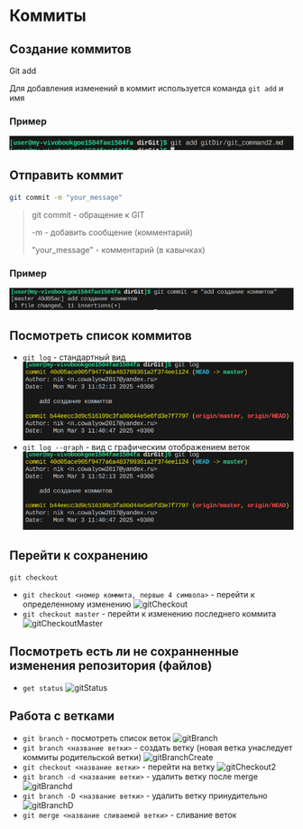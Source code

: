 # Коммиты

## Создание коммитов
Git add

Для добавления изменений в коммит используется команда `git add` и имя

### Пример
![gitAdd](photos/gitAdd.png)

## Отправить коммит
```bash
git commit -m "your_message"
```
> git commit - обращение к GIT
>
>-m - добавить сообщение (комментарий)
>
>"your_message" - комментарий (в кавычках)
### Пример
![gitCommit](photos/gitCommit.png)

## Посмотреть список коммитов
* `git log` - стандартный вид
![gitLog](photos/gitLog.png)
* `git log --graph` - вид с графическим отображением веток
![gitLogGraph](photos/gitLog.png)


## Перейти к сохранению
 ```git checkout```
* ```git checkout <номер коммита, первые 4 символа>``` - перейти к определенному изменению ![gitCheckout](photos/gitChechout.png)
* ```git checkout master``` - перейти к изменению последнего коммита ![gitCheckoutMaster](photos/gtiCheckoutMaster.png)
## Посмотреть есть ли не сохранненные изменения репозитория (файлов)
* ```get status```
![gitStatus](photos/gitStatus.png)

## Работа с ветками
* ```git branch``` - посмотреть список веток ![gitBranch](photos/gitBranch.png)
* ```git branch <название ветки>``` - создать ветку (новая ветка унаследует коммиты родительской ветки) ![gitBranchCreate](photos/gitBranchCreate.png)
* ```git checkout <название ветки>``` - перейти на ветку ![gitCheckout2](photos/gitChechout.png)
* ```git branch -d <название ветки>``` - удалить ветку после merge ![gitBranchd](photos/gitBranchd.png)
* ```git branch -D <название ветки>``` - удалить ветку принудительно ![gitBranchD](photos/gitBranchD.png)
* ```git merge <название сливаемой ветки>``` - сливание веток

